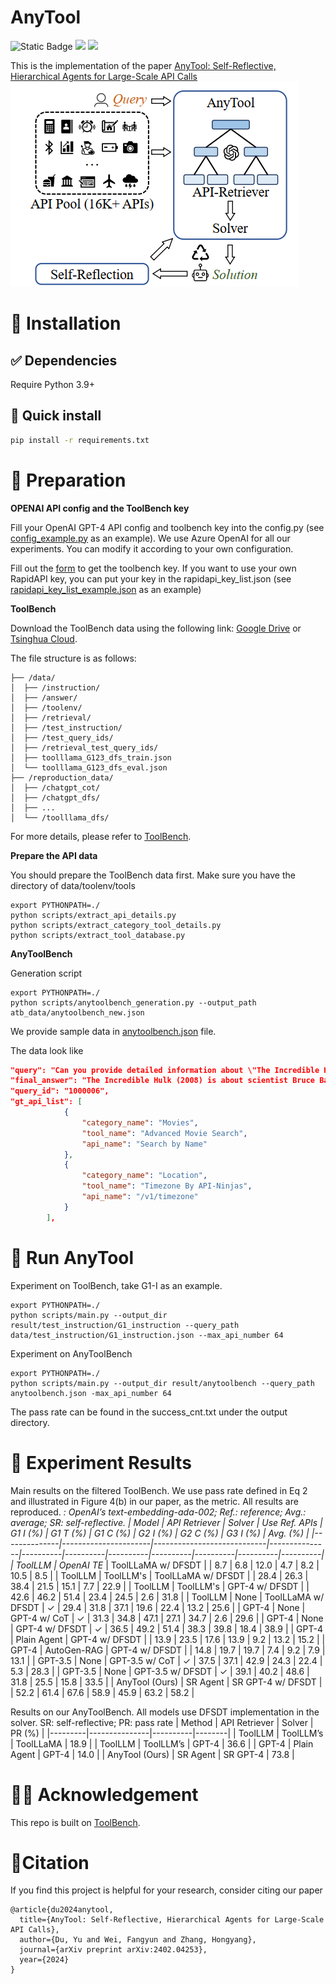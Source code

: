 # AnyTool
![Static Badge](https://img.shields.io/badge/anytool-blue)
<a href='https://arxiv.org/abs/2402.04253'><img src='https://img.shields.io/badge/arXiv-2402.04253-b31b1b.svg'></a>  <a href='https://github.com/dyabel/AnyTool/blob/public/LICENSE'><img src='https://img.shields.io/badge/License-Apache-blue'></a>

This is the implementation of the paper [AnyTool: Self-Reflective, Hierarchical Agents for Large-Scale API Calls](https://arxiv.org/abs/2402.04253)
![Figure](./assets/anytool.png)

# 🔧 Installation
## ✅ Dependencies
Require Python 3.9+

## 🚀 Quick install 
```bash
pip install -r requirements.txt
```

# 🔆 Preparation

**OPENAI API config and the ToolBench key**

Fill your OpenAI GPT-4 API config and toolbench key into the config.py (see [config_example.py](./config_example.py) as an example). We use Azure OpenAI for all our experiments. You can modify it according to your own configuration. 

Fill out the [form](https://docs.google.com/forms/d/e/1FAIpQLSdqHypmYanWU8ZhuUcrEuM5eFB03WqaqYJzvKUxUe1HzUBB3A/viewform?usp=send_form) to get the toolbench key. If you want to use your own RapidAPI key, you can put your key in the rapidapi_key_list.json (see [rapidapi_key_list_example.json](./rapidapi_key_list_example.json) as an example)

**ToolBench**

Download the ToolBench data using the following link: [Google Drive](https://drive.google.com/drive/folders/1yBUQ732mPu-KclJnuQELEhtKakdXFc3J) or [Tsinghua Cloud](https://cloud.tsinghua.edu.cn/f/c9e50625743b40bfbe10/).

The file structure is as follows:
```
├── /data/
│  ├── /instruction/
│  ├── /answer/
│  ├── /toolenv/
│  ├── /retrieval/
│  ├── /test_instruction/
│  ├── /test_query_ids/
│  ├── /retrieval_test_query_ids/
│  ├── toolllama_G123_dfs_train.json
│  └── toolllama_G123_dfs_eval.json
├── /reproduction_data/
│  ├── /chatgpt_cot/
│  ├── /chatgpt_dfs/
│  ├── ...
│  └── /toolllama_dfs/
```

For more details, please refer to [ToolBench](https://github.com/OpenBMB/ToolBench).

**Prepare the API data**

You should prepare the ToolBench data first. Make sure you have the directory of data/toolenv/tools
```
export PYTHONPATH=./
python scripts/extract_api_details.py
python scripts/extract_category_tool_details.py
python scripts/extract_tool_database.py
```

**AnyToolBench**

Generation script
```
export PYTHONPATH=./
python scripts/anytoolbench_generation.py --output_path atb_data/anytoolbench_new.json
```

We provide sample data in [anytoolbench.json](./atb_data/anytoolbench.json) file.

The data look like
```json
"query": "Can you provide detailed information about \"The Incredible Hulk\" movie that was released in 2008, including its plot, genres, and how it's evaluated by audiences, and also tell me the current timezone for Los Angeles, USA?",
"final_answer": "The Incredible Hulk (2008) is about scientist Bruce Banner who searches for an antidote to his unbridled rage, the Hulk, but faces new foes when forced back to civilization. GENRES: Sci-Fi, Action, Adventure. AUDIENCE SCORE: 6.2/10. The current timezone for Los Angeles, USA, is America/Los_Angeles.",
"query_id": "1000006",
"gt_api_list": [
            {
                "category_name": "Movies",
                "tool_name": "Advanced Movie Search",
                "api_name": "Search by Name"
            },
            {
                "category_name": "Location",
                "tool_name": "Timezone By API-Ninjas",
                "api_name": "/v1/timezone"
            }
        ],

```


# 🚗 Run AnyTool

Experiment on ToolBench, take G1-I as an example.
```
export PYTHONPATH=./
python scripts/main.py --output_dir result/test_instruction/G1_instruction --query_path data/test_instruction/G1_instruction.json --max_api_number 64
```
Experiment on AnyToolBench
```
export PYTHONPATH=./
python scripts/main.py --output_dir result/anytoolbench --query_path anytoolbench.json -max_api_number 64
```

The pass rate can be found in the success_cnt.txt under the output directory.
# 📏 Experiment Results
Main results on the filtered ToolBench. We use pass rate defined in Eq 2 and illustrated in Figure 4(b) in our paper, as the metric. All results are reproduced. *: OpenAI’s text-embedding-ada-002; Ref.: reference; Avg.: average; SR: self-reflective.
| Model        | API Retriever        | Solver                     | Use Ref. APIs | G1 I (%) | G1 T (%) | G1 C (%) | G2 I (%) | G2 C (%) | G3 I (%) | Avg. (%) |
|--------------|----------------------|----------------------------|---------------|----------|----------|----------|----------|----------|----------|----------|
| ToolLLM      | OpenAI TE*           | ToolLLaMA w/ DFSDT         |               | 8.7      | 6.8      | 12.0     | 4.7      | 8.2      | 10.5     | 8.5      |
| ToolLLM      | ToolLLM's            | ToolLLaMA w/ DFSDT         |               | 28.4     | 26.3     | 38.4     | 21.5     | 15.1     | 7.7      | 22.9     |
| ToolLLM      | ToolLLM's            | GPT-4 w/ DFSDT             |               | 42.6     | 46.2     | 51.4     | 23.4     | 24.5     | 2.6      | 31.8     |
| ToolLLM      | None                 | ToolLLaMA w/ DFSDT         | ✓             | 29.4     | 31.8     | 37.1     | 19.6     | 22.4     | 13.2     | 25.6     |
| GPT-4        | None                 | GPT-4 w/ CoT               | ✓             | 31.3     | 34.8     | 47.1     | 27.1     | 34.7     | 2.6      | 29.6     |
| GPT-4        | None                 | GPT-4 w/ DFSDT             | ✓             | 36.5     | 49.2     | 51.4     | 38.3     | 39.8     | 18.4     | 38.9     |
| GPT-4        | Plain Agent          | GPT-4 w/ DFSDT             |               | 13.9     | 23.5     | 17.6     | 13.9     | 9.2      | 13.2     | 15.2     |
| GPT-4        | AutoGen-RAG          | GPT-4 w/ DFSDT             |               | 14.8     | 19.7     | 19.7     | 7.4      | 9.2      | 7.9      | 13.1     |
| GPT-3.5      | None                 | GPT-3.5 w/ CoT             | ✓             | 37.5     | 37.1     | 42.9     | 24.3     | 22.4     | 5.3      | 28.3     |
| GPT-3.5      | None                 | GPT-3.5 w/ DFSDT           | ✓             | 39.1     | 40.2     | 48.6     | 31.8     | 25.5     | 15.8     | 33.5     |
| AnyTool (Ours) | SR Agent           | SR GPT-4 w/ DFSDT          |               | 52.2     | 61.4     | 67.6     | 58.9     | 45.9     | 63.2     | 58.2     |

Results on our AnyToolBench. All models use
DFSDT implementation in the solver. SR: self-reflective;
PR: pass rate
| Method  | API Retriever | Solver   | PR (%) |
|---------|---------------|----------|--------|
| ToolLLM | ToolLLM’s     | ToolLLaMA | 18.9   |
| ToolLLM | ToolLLM’s     | GPT-4    | 36.6   |
| GPT-4   | Plain Agent   | GPT-4    | 14.0   |
| AnyTool (Ours) | SR Agent | SR GPT-4 | 73.8   |


# 👨‍🏫 Acknowledgement
This repo is built on [ToolBench](https://github.com/OpenBMB/ToolBench).

# 📑Citation
If you find this project is helpful for your research, consider citing our paper
```
@article{du2024anytool,
  title={AnyTool: Self-Reflective, Hierarchical Agents for Large-Scale API Calls},
  author={Du, Yu and Wei, Fangyun and Zhang, Hongyang},
  journal={arXiv preprint arXiv:2402.04253},
  year={2024}
}
```
